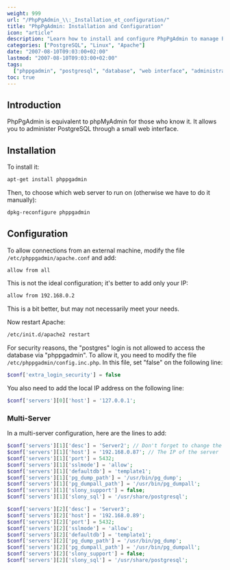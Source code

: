 ```yaml
---
weight: 999
url: "/PhpPgAdmin_\\:_Installation_et_configuration/"
title: "PhpPgAdmin: Installation and Configuration"
icon: "article"
description: "Learn how to install and configure PhpPgAdmin to manage PostgreSQL databases through a web interface, including multi-server setup."
categories: ["PostgreSQL", "Linux", "Apache"]
date: "2007-08-10T09:03:00+02:00"
lastmod: "2007-08-10T09:03:00+02:00"
tags:
  ["phppgadmin", "postgresql", "database", "web interface", "administration"]
toc: true
---
```


## Introduction

PhpPgAdmin is equivalent to phpMyAdmin for those who know it. It allows you to administer PostgreSQL through a small web interface.

## Installation

To install it:

```bash
apt-get install phppgadmin
```

Then, to choose which web server to run on (otherwise we have to do it manually):

```bash
dpkg-reconfigure phppgadmin
```

## Configuration

To allow connections from an external machine, modify the file `/etc/phppgadmin/apache.conf` and add:

```bash
allow from all
```

This is not the ideal configuration; it's better to add only your IP:

```bash
allow from 192.168.0.2
```

This is a bit better, but may not necessarily meet your needs.

Now restart Apache:

```bash
/etc/init.d/apache2 restart
```

For security reasons, the "postgres" login is not allowed to access the database via "phppgadmin". To allow it, you need to modify the file `/etc/phppgadmin/config.inc.php`. In this file, set "false" on the following line:

```php
$conf['extra_login_security'] = false
```

You also need to add the local IP address on the following line:

```php
$conf['servers'][0]['host'] = '127.0.0.1';
```

### Multi-Server

In a multi-server configuration, here are the lines to add:

```php
$conf['servers'][1]['desc'] = 'Server2'; // Don't forget to change the number (1) to indicate the server, then the server name to display
$conf['servers'][1]['host'] = '192.168.0.87'; // The IP of the server
$conf['servers'][1]['port'] = 5432;
$conf['servers'][1]['sslmode'] = 'allow';
$conf['servers'][1]['defaultdb'] = 'template1';
$conf['servers'][1]['pg_dump_path'] = '/usr/bin/pg_dump';
$conf['servers'][1]['pg_dumpall_path'] = '/usr/bin/pg_dumpall';
$conf['servers'][1]['slony_support'] = false;
$conf['servers'][1]['slony_sql'] = '/usr/share/postgresql';

$conf['servers'][2]['desc'] = 'Server3';
$conf['servers'][2]['host'] = '192.168.0.89';
$conf['servers'][2]['port'] = 5432;
$conf['servers'][2]['sslmode'] = 'allow';
$conf['servers'][2]['defaultdb'] = 'template1';
$conf['servers'][2]['pg_dump_path'] = '/usr/bin/pg_dump';
$conf['servers'][2]['pg_dumpall_path'] = '/usr/bin/pg_dumpall';
$conf['servers'][2]['slony_support'] = false;
$conf['servers'][2]['slony_sql'] = '/usr/share/postgresql';
```
